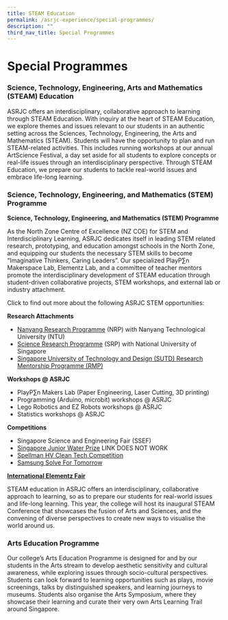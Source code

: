 ```yaml
---
title: STEAM Education
permalink: /asrjc-experience/special-programmes/
description: ""
third_nav_title: Special Programmes
---
```

Special Programmes
==================

### Science, Technology, Engineering, Arts and Mathematics (STEAM) Education

ASRJC offers an interdisciplinary, collaborative approach to learning through STEAM Education. With inquiry at the heart of STEAM Education, we explore themes and issues relevant to our students in an authentic setting across the Sciences, Technology, Engineering, the Arts and Mathematics (STEAM). Students will have the opportunity to plan and run STEAM-related activities. This includes running workshops at our annual ArtScience Festival, a day set aside for all students to explore concepts or real-life issues through an interdisciplinary perspective. Through STEAM Education, we prepare our students to tackle real-world issues and embrace life-long learning.

### Science, Technology, Engineering, and Mathematics (STEM) Programme

**Science, Technology, Engineering, and Mathematics (STEM) Programme**

As the North Zone Centre of Excellence (NZ COE) for STEM and Interdisciplinary Learning, ASRJC dedicates itself in leading STEM related research, prototyping, and education amongst schools in the North Zone, and equipping our students the necessary STEM skills to become “Imaginative Thinkers, Caring Leaders”. Our specialized PlayP∑n Makerspace Lab, Elementz Lab, and a committee of teacher mentors promote the interdisciplinary development of STEAM education through student-driven collaborative projects, STEM workshops, and external lab or industry attachment.

Click to find out more about the following ASRJC STEM opportunities:

**Research Attachments**

*   [Nanyang Research Programme](https://staging.d2l6tfmz18j0q.amplifyapp.com/special-programmes/nanyang-research-programme/) (NRP) with Nanyang Technological University (NTU)
*   [Science Research Programme](https://staging.d2l6tfmz18j0q.amplifyapp.com/special-programmes/science-research-programme-srp/) (SRP) with National University of Singapore
*   [Singapore University of Technology and Design (SUTD) Research Mentorship Programme (RMP)](https://staging.d2l6tfmz18j0q.amplifyapp.com/special-programmes/singapore-university-of-technology-and-design-research-mentorship-programme-rmp/)

**Workshops @ ASRJC**

*   PlayP∑n Makers Lab (Paper Engineering, Laser Cutting, 3D printing)
*   Programming (Arduino, microbit) workshops @ ASRJC
*   Lego Robotics and EZ Robots workshops @ ASRJC
*   Statistics workshops @ ASRJC

**Competitions**

*   Singapore Science and Engineering Fair (SSEF)
*   [Singapore Junior Water Prize](https://www.np.edu.sg/sjwp/Pages/default.aspx) LINK DOES NOT WORK
*   [Spellman HV Clean Tech Competition](https://www.cstl.org/cleantech/)
*   [Samsung Solve For Tomorrow](https://www.samsung.com/sg/solvefortomorrow/) 

[**International Elementz Fair**](https://staging.d2l6tfmz18j0q.amplifyapp.com/special-programmes/elementz-international-science-research-conference-and-exhibition/)

STEAM education in ASRJC offers an interdisciplinary, collaborative approach to learning, so as to prepare our students for real-world issues and life-long learning. This year, the college will host its inaugural STEAM Conference that showcases the fusion of Arts and Sciences, and the convening of diverse perspectives to create new ways to visualise the world around us.

### Arts Education Programme

Our college’s Arts Education Programme is designed for and by our students in the Arts stream to develop aesthetic sensitivity and cultural awareness, while exploring issues through socio-cultural perspectives. Students can look forward to learning opportunities such as plays, movie screenings, talks by distinguished speakers, and learning journeys to museums. Students also organise the Arts Symposium, where they showcase their learning and curate their very own Arts Learning Trail around Singapore.